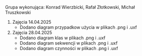 Grupa wykonująca: Konrad Wierzbicki, Rafał Złotkowski, Michał Truszkowski
1. Zajęcia 14.04.2025
   - Dodano diagram przypadkow użycia w plikach .png i .uxf
2. Zajęcia 28.04.2025
   - Dodano diagram klas w plikach .png i .uxf
   -  Dodano diagram sekwencji w plikach .png i .uxf
   -  Dodano diagram czynności w plikach .png i .uxf
